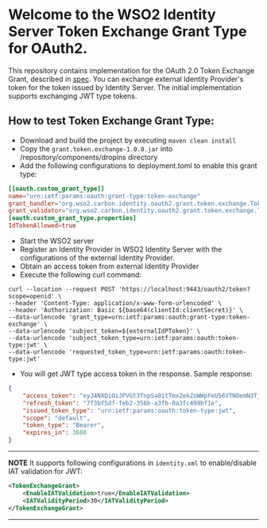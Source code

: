 # Welcome to the WSO2 Identity Server Token Exchange Grant Type for OAuth2. 

This repository contains implementation for the OAuth 2.0 Token Exchange Grant, described in [spec](https://datatracker.ietf.org/doc/html/rfc8693).
You can exchange external Identity Provider's token for the token issued by Identity Server. The initial implementation supports exchanging JWT type tokens.

## How to test Token Exchange Grant Type:

* Download and build the project by executing `maven clean install`
* Copy the `grant.token.exchange-1.0.0.jar` into <Carbon-Home>/repository/components/dropins directory
* Add the following configurations to deployment.toml to enable this grant type:
```toml
[[oauth.custom_grant_type]]
name="urn:ietf:params:oauth:grant-type:token-exchange"
grant_handler="org.wso2.carbon.identity.oauth2.grant.token.exchange.TokenExchangeGrantHandler"
grant_validator="org.wso2.carbon.identity.oauth2.grant.token.exchange.TokenExchangeGrantValidator"
[oauth.custom_grant_type.properties]
IdTokenAllowed=true
```
* Start the WSO2 server
* Register an Identity Provider in WSO2 Identity Server with the configurations of the external Identity Provider.
* Obtain an access token from external Identity Provider
* Execute the following curl command:

```curl
curl --location --request POST 'https://localhost:9443/oauth2/token?scope=openid' \
--header 'Content-Type: application/x-www-form-urlencoded' \
--header 'Authorization: Basic ${base64(clientId:clientSecret)}' \
--data-urlencode 'grant_type=urn:ietf:params:oauth:grant-type:token-exchange' \
--data-urlencode 'subject_token=${externalIdPToken}' \
--data-urlencode 'subject_token_type=urn:ietf:params:oauth:token-type:jwt' \
--data-urlencode 'requested_token_type=urn:ietf:params:oauth:token-type:jwt'
``` 

* You will get JWT type access token in the response. Sample response:

```json
{
    "access_token": "eyJ4NXQiOiJPVGt3TnpSa01tTmxZekZoWWpFeU56VTNOemN3TjJZNU9EQmpNV1kzTTJJMk1EZGhabUU1TmpCbE1qRmtaR0kxTkdFNU9XVTRPREU0TlRCaE1EWXhZUSIsImtpZCI6Ik9Ua3dOelJrTW1ObFl6RmhZakV5TnpVM056Y3dOMlk1T0RCak1XWTNNMkkyTURkaFptRTVOakJsTWpGa1pHSTFOR0U1T1dVNE9ERTROVEJoTURZeFlRX1JTMjU2IiwiYWxnIjoiUlMyNTYifQ.eyJzdWIiOiJ0ZXN0QGdtYWlsLmNvbSIsImF1dCI6IkFQUExJQ0FUSU9OX1VTRVIiLCJhdWQiOiJYdllmNDI5M2FLX19PNkdXUXV4MDMxZ0VxRUVhIiwibmJmIjoxNjIzMTUyNDQ0LCJhenAiOiJYdllmNDI5M2FLX19PNkdXUXV4MDMxZ0VxRUVhIiwic2NvcGUiOiJkZWZhdWx0IiwiaXNzIjoiaHR0cHM6XC9cL2xvY2FsaG9zdDo5NDQzXC9vYXV0aDJcL3Rva2VuIiwiZXhwIjoxNjIzMTU2MDQ0LCJpYXQiOjE2MjMxNTI0NDQsImp0aSI6IjZmZjJjY2FmLWEzNGMtNDYzZi04MTUxLTUxMDNlNzNkNTljMSJ9.BOxQeP3ZZgckIHazM79AFRdy1-S2ntaCzEDQLQwSQjswuaXHesNARVKrwuyw8v7IJXF_7zFglpF2d9PfoTNwjgpJStW_d-n_1NOUr5eyMU0Y5zHDwOFFKrV51WpV99L1KWZbLwiN_kvUbpVDvTijyNDK29cHxQHak6TqUeqDJfVW92bOAqrp88Rn3h19YRlEttjpPrepKDFJ1lse7gO1NO--87pJpwjWEaniQrNNuB1GDbVXYOLWp5ql-X5w9PrJtnrtbska6sAuURScNL0MpLdB4QiO1cMLVyIedwPotv04qeX80ATv9KOlEkoG2ycNHCmW0iHHspn5HtPyTZxxYg",
    "refresh_token": "7f3bf5df-feb2-356b-a3fb-0a3fc499bf1e",
    "issued_token_type": "urn:ietf:params:oauth:token-type:jwt",
    "scope": "default",
    "token_type": "Bearer",
    "expires_in": 3600
}
```

---
**NOTE**
It supports following configurations in `identity.xml` to enable/disable IAT validation for JWT:

```xml
<TokenExchangeGrant>
    <EnableIATValidation>true</EnableIATValidation>
    <IATValidityPeriod>30</IATValidityPeriod>
</TokenExchangeGrant>
```
---



